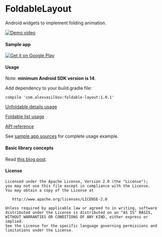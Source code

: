 FoldableLayout
==============

Android widgets to implement folding animation.

[![Demo video](http://img.youtube.com/vi/-_QcWMh-O5g/0.jpg)](http://www.youtube.com/watch?v=-_QcWMh-O5g)

#### Sample app ####

[![Get it on Google Play](http://www.android.com/images/brand/get_it_on_play_logo_small.png)](http://play.google.com/store/apps/details?id=com.alexvasilkov.foldablelayout.sample)

#### Usage ####

Note: **minimum Android SDK version is 14**.

Add dependency to your build.gradle file:

    compile 'com.alexvasilkov:foldable-layout:1.0.1'

[Unfoldable details usage ](https://github.com/alexvasilkov/FoldableLayout/wiki/Unfoldable-details-usage)

[Foldable list usage](https://github.com/alexvasilkov/FoldableLayout/wiki/Foldable-list-usage)

[API reference](https://github.com/alexvasilkov/FoldableLayout/wiki/API-reference)

See [sample app sources](https://github.com/alexvasilkov/FoldableLayout/tree/master/sample) for complete usage example.

#### Basic library concepts ####

Read [this blog post](http://cases.azoft.com/creating-paper-folding-animation-in-android/).

#### License ####

    Licensed under the Apache License, Version 2.0 (the "License");
    you may not use this file except in compliance with the License.
    You may obtain a copy of the License at

       http://www.apache.org/licenses/LICENSE-2.0

    Unless required by applicable law or agreed to in writing, software
    distributed under the License is distributed on an "AS IS" BASIS,
    WITHOUT WARRANTIES OR CONDITIONS OF ANY KIND, either express or implied.
    See the License for the specific language governing permissions and
    limitations under the License.
